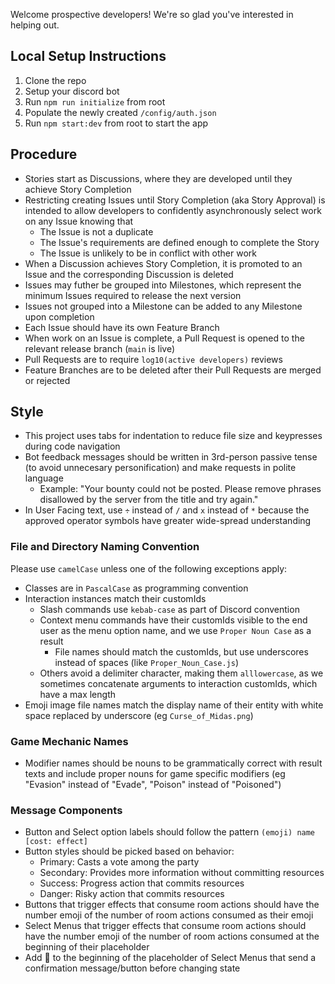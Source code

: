Welcome prospective developers! We're so glad you've interested in helping out.

## Local Setup Instructions
1. Clone the repo
2. Setup your discord bot
3. Run `npm run initialize` from root
4. Populate the newly created `/config/auth.json`
5. Run `npm start:dev` from root to start the app

## Procedure
- Stories start as Discussions, where they are developed until they achieve Story Completion
- Restricting creating Issues until Story Completion (aka Story Approval) is intended to allow developers to confidently asynchronously select work on any Issue knowing that
   - The Issue is not a duplicate
   - The Issue's requirements are defined enough to complete the Story
   - The Issue is unlikely to be in conflict with other work
- When a Discussion achieves Story Completion, it is promoted to an Issue and the corresponding Discussion is deleted
- Issues may futher be grouped into Milestones, which represent the minimum Issues required to release the next version
- Issues not grouped into a Milestone can be added to any Milestone upon completion
- Each Issue should have its own Feature Branch
- When work on an Issue is complete, a Pull Request is opened to the relevant release branch (`main` is live)
- Pull Requests are to require `log10(active developers)` reviews
- Feature Branches are to be deleted after their Pull Requests are merged or rejected

## Style
- This project uses tabs for indentation to reduce file size and keypresses during code navigation
- Bot feedback messages should be written in 3rd-person passive tense (to avoid unnecesary personification) and make requests in polite language
    - Example: "Your bounty could not be posted. Please remove phrases disallowed by the server from the title and try again."
- In User Facing text, use `÷` instead of `/` and `x` instead of `*` because the approved operator symbols have greater wide-spread understanding

### File and Directory Naming Convention
Please use `camelCase` unless one of the following exceptions apply:
- Classes are in `PascalCase` as programming convention
- Interaction instances match their customIds
   - Slash commands use `kebab-case` as part of Discord convention
   - Context menu commands have their customIds visible to the end user as the menu option name, and we use `Proper Noun Case` as a result
     - File names should match the customIds, but use underscores instead of spaces (like `Proper_Noun_Case.js`)
   - Others avoid a delimiter character, making them `alllowercase`, as we sometimes concatenate arguments to interaction customIds, which have a max length
- Emoji image file names match the display name of their entity with white space replaced by underscore (eg `Curse_of_Midas.png`)

### Game Mechanic Names
- Modifier names should be nouns to be grammatically correct with result texts and include proper nouns for game specific modifiers (eg "Evasion" instead of "Evade", "Poison" instead of "Poisoned")

### Message Components
- Button and Select option labels should follow the pattern `(emoji) name [cost: effect]`
- Button styles should be picked based on behavior:
   - Primary: Casts a vote among the party
   - Secondary: Provides more information without committing resources
   - Success: Progress action that commits resources
   - Danger: Risky action that commits resources
- Buttons that trigger effects that consume room actions should have the number emoji of the number of room actions consumed as their emoji
- Select Menus that trigger effects that consume room actions should have the number emoji of the number of room actions consumed at the beginning of their placeholder
- Add 💬 to the beginning of the placeholder of Select Menus that send a confirmation message/button before changing state
